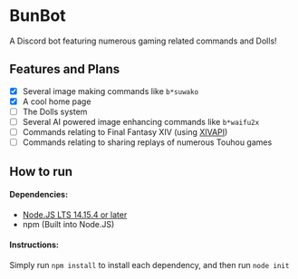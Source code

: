 # BunBot
A Discord bot featuring numerous gaming related commands and Dolls!
## Features and Plans
- [X] Several image making commands like ``b*suwako``
- [X] A cool home page
- [ ] The Dolls system
- [ ] Several AI powered image enhancing commands like ``b*waifu2x``
- [ ] Commands relating to Final Fantasy XIV (using [XIVAPI](https://xivapi.com/))
- [ ] Commands relating to sharing replays of numerous Touhou games
## How to run
#### Dependencies:
* [Node.JS LTS 14.15.4 or later](https://nodejs.org/en/)
* npm (Built into Node.JS)
#### Instructions:
Simply run ``npm install`` to install each dependency, and then run ``node init``

